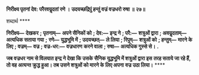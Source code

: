 **निरीक्ष्य पृतनां देव: परैरवयॢदतां रणे ।** **उदयच्छद्रिपुं हन्तुं वज्रं वज्रधरो रुषा ॥ २७॥** 

शब्दार्थ **** 

**निरीक्ष्य—** **देखकर** **; पृतनाम्—** **अपने सैनिकों को** **; देव:—** **इन्द्र ने** **; परै:—** **शत्रुओं द्वारा** **; अवयॢदताम्—** **अत्यधिक सताया गया** **;** **रणे—** **युद्धभूमि में** **; उदयच्छत्—** **ले लिया** **; रिपुम्—** **शत्रुओं को** **; हन्तुम्—** **मारने के लिए** **; वज्रम्—** **वज्र** **; वज्र-धर:—** **वज्रधारण** **करने वाला** **; रुषा—** **अत्यधिक गुस्से से।** **.** 

**जब वज्रधर नाम से विलयात इन्द्र ने देखा कि उसके सैनिक युद्धभूमि में शत्रुओं द्वारा इस** **तरह सताये जा रहे हैं, तो वह अत्यन्त क्रुद्ध हुआ। तब उसने शत्रुओं को मारने के लिए अपना** **वज्र उठा लिया।** **** 